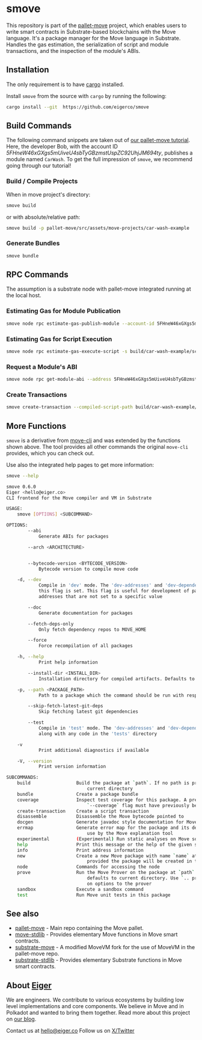 # smove

This repository is part of the [pallet-move](https://github.com/eigerco/pallet-move) project, which enables users to write smart contracts in Substrate-based blockchains with the Move language.
It's a package manager for the Move language in Substrate. Handles the gas estimation, the serialization of script and module transactions, and the inspection of the module's ABIs.


## Installation

The only requirement is to have [cargo][cargo] installed.

Install `smove` from the source with `cargo` by running the following:
```sh
cargo install --git  https://github.com/eigerco/smove
```


## Build Commands

The following command snippets are taken out of [our pallet-move tutorial](https://github.com/eigerco/pallet-move/blob/main/doc/tutorial.md). Here, the developer Bob, with the account ID _5FHneW46xGXgs5mUiveU4sbTyGBzmstUspZC92UhjJM694ty_, publishes a module named `CarWash`. To get the full impression of `smove`, we recommend going through our tutorial!

### Build / Compile Projects

When in move project's directory:
```sh
smove build
```
or with absolute/relative path:
```sh
smove build -p pallet-move/src/assets/move-projects/car-wash-example
```

### Generate Bundles

```sh
smove bundle
```


## RPC Commands

The assumption is a substrate node with pallet-move integrated running at the local host.

### Estimating Gas for Module Publication

```sh
smove node rpc estimate-gas-publish-module --account-id 5FHneW46xGXgs5mUiveU4sbTyGBzmstUspZC92UhjJM694ty --module-path build/car-wash-example/bytecode_modules/CarWash.mv
```

### Estimating Gas for Script Execution

```sh
smove node rpc estimate-gas-execute-script -s build/car-wash-example/script_transactions/initial_coin_minting.mvt
```

### Request a Module's ABI

```sh
smove node rpc get-module-abi --address 5FHneW46xGXgs5mUiveU4sbTyGBzmstUspZC92UhjJM694ty --name CarWash
```

### Create Transactions

```sh
smove create-transaction --compiled-script-path build/car-wash-example/bytecode_scripts/initial_coin_minting.mv --args signer:5FHneW46xGXgs5mUiveU4sbTyGBzmstUspZC92UhjJM694ty
```


## More Functions

`smove` is a derivative from [move-cli](https://github.com/eigerco/substrate-move/tree/main/language/tools/move-cli) and was extended by the functions shown above. The tool provides all other commands the original `move-cli` provides, which you can check out.

Use also the integrated help pages to get more information:
```sh
smove --help
```
```sh
smove 0.6.0
Eiger <hello@eiger.co>
CLI frontend for the Move compiler and VM in Substrate

USAGE:
    smove [OPTIONS] <SUBCOMMAND>

OPTIONS:
        --abi
            Generate ABIs for packages

        --arch <ARCHITECTURE>


        --bytecode-version <BYTECODE_VERSION>
            Bytecode version to compile move code

    -d, --dev
            Compile in 'dev' mode. The 'dev-addresses' and 'dev-dependencies' fields will be used if
            this flag is set. This flag is useful for development of packages that expose named
            addresses that are not set to a specific value

        --doc
            Generate documentation for packages

        --fetch-deps-only
            Only fetch dependency repos to MOVE_HOME

        --force
            Force recompilation of all packages

    -h, --help
            Print help information

        --install-dir <INSTALL_DIR>
            Installation directory for compiled artifacts. Defaults to current directory

    -p, --path <PACKAGE_PATH>
            Path to a package which the command should be run with respect to

        --skip-fetch-latest-git-deps
            Skip fetching latest git dependencies

        --test
            Compile in 'test' mode. The 'dev-addresses' and 'dev-dependencies' fields will be used
            along with any code in the 'tests' directory

    -v
            Print additional diagnostics if available

    -V, --version
            Print version information

SUBCOMMANDS:
    build                 Build the package at `path`. If no path is provided defaults to
                              current directory
    bundle                Create a package bundle
    coverage              Inspect test coverage for this package. A previous test run with the
                              `--coverage` flag must have previously been run
    create-transaction    Create a script transaction
    disassemble           Disassemble the Move bytecode pointed to
    docgen                Generate javadoc style documentation for Move packages
    errmap                Generate error map for the package and its dependencies at `path` for
                              use by the Move explanation tool
    experimental          (Experimental) Run static analyses on Move source or bytecode
    help                  Print this message or the help of the given subcommand(s)
    info                  Print address information
    new                   Create a new Move package with name `name` at `path`. If `path` is not
                              provided the package will be created in the directory `name`
    node                  Commands for accessing the node
    prove                 Run the Move Prover on the package at `path`. If no path is provided
                              defaults to current directory. Use `.. prove .. -- <options>` to pass
                              on options to the prover
    sandbox               Execute a sandbox command
    test                  Run Move unit tests in this package
```

[cargo]: https://doc.rust-lang.org/cargo/getting-started/installation.html

## See also

- [pallet-move](https://github.com/eigerco/pallet-move) - Main repo containing the Move pallet.
- [move-stdlib](https://github.com/eigerco/move-stdlib) - Provides elementary Move functions in Move smart contracts. 
- [substrate-move](https://github.com/eigerco/substrate-move) - A modified MoveVM fork for the use of MoveVM in the pallet-move repo.
- [substrate-stdlib](https://github.com/eigerco/substrate-stdlib) - Provides elementary Substrate functions in Move smart contracts.

## About [Eiger](https://www.eiger.co)

We are engineers. We contribute to various ecosystems by building low level implementations and core components. We believe in Move and in Polkadot and wanted to bring them together. Read more about this project on [our blog](https://www.eiger.co/blog/eiger-brings-move-to-polkadot).

Contact us at hello@eiger.co
Follow us on [X/Twitter](https://x.com/eiger_co)
